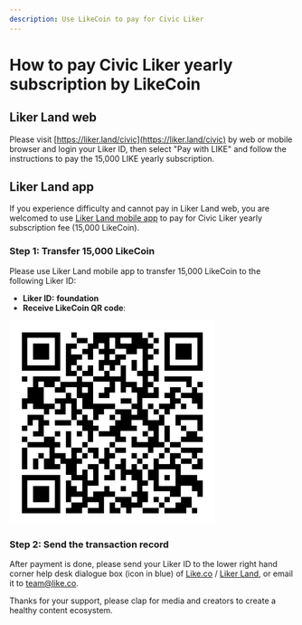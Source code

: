 ```yaml
---
description: Use LikeCoin to pay for Civic Liker
---
```


# How to pay Civic Liker yearly subscription by LikeCoin

## Liker Land web

Please visit [https://liker.land/civic](https://liker.land/civic)
 by web or mobile browser and login your Liker ID, then select "Pay with LIKE" and follow the instructions to pay the 15,000 LIKE yearly subscription.

## Liker Land app

If you experience difficulty and cannot pay in Liker Land web, you are welcomed to use [Liker Land mobile app](https://docs.like.co/user-guide/liker-land/liker-land-mobile-app) to pay for Civic Liker yearly subscription fee \(15,000 LikeCoin\). 

### Step 1: Transfer 15,000 LikeCoin

Please use Liker Land mobile app to transfer 15,000 LikeCoin to the following Liker ID:

* **Liker ID:** **foundation**
* **Receive LikeCoin QR code**:

![Liker ID: foundation](../../.gitbook/assets/img_0803.jpg)

### **Step 2: Send the transaction record**

After payment is done, please send your Liker ID to the lower right hand corner help desk dialogue box \(icon in blue\) of [Like.co](https://like.co/) / [Liker Land](https://liker.land/), or email it to [team@like.co](mailto:team@like.co).

Thanks for your support, please clap for media and creators to create a healthy content ecosystem.

